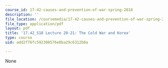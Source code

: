```yaml
---
course_id: 17-42-causes-and-prevention-of-war-spring-2018
description: ''
file_location: /coursemedia/17-42-causes-and-prevention-of-war-spring-2018/add2f76fc592308576e8ba29c6312b8a_MIT17_42S18_lec20-21_ColdWar.pdf
file_type: application/pdf
layout: pdf
title: '17.42_S18 Lecture 20-21: The Cold War and Korea'
type: course
uid: add2f76fc592308576e8ba29c6312b8a

---
```

None